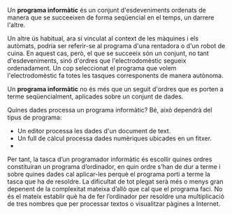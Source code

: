 Un **programa informàtic** és un conjunt d'esdeveniments ordenats de manera
que se succeeixen de forma seqüencial en el temps, un darrere l'altre.

Un altre ús habitual, ara sí vinculat al context de les màquines i els autòmats,
podria ser referir-se al programa d'una rentadora o d'un robot de cuina. En aquest
cas, però, el que se succeeix són un conjunt, no tant d'esdeveniments, sinó
d'ordres que l'electrodomèstic segueix ordenadament. Un cop seleccionat el programa
que volem l'electrodomèstic fa totes les tasques corresponents de manera autònoma.

Un **programa informàtic** no és més que un seguit d'ordres que es porten a terme
seqüencialment, aplicades sobre un conjunt de dades.

Quines dades processa un programa informàtic? Bé, això dependrà del tipus de 
programa:
  * Un editor processa les dades d'un document de text.
  * Un full de càlcul processa dades numèriques ubicades en un fitxer.
  * 
Per tant, la tasca d’un programador informàtic és escollir quines ordres constituiran
un programa d’ordinador, en quin ordre s’han de dur a terme i sobre quines
dades cal aplicar-les perquè el programa porti a terme la tasca que ha de resoldre.
La dificultat de tot plegat serà més o menys gran depenent de la complexitat
mateixa d’allò que cal que el programa faci. No és el mateix establir què ha de
fer l’ordinador per resoldre una multiplicació de tres nombres que per processar
textos o visualitzar pàgines a Internet.
